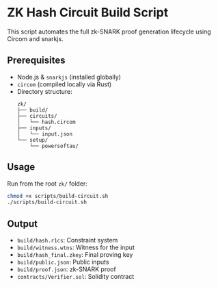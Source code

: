 # ZK Hash Circuit Build Script

This script automates the full zk-SNARK proof generation lifecycle using Circom and snarkjs.

## Prerequisites

- Node.js & `snarkjs` (installed globally)
- `circom` (compiled locally via Rust)
- Directory structure:
  ```
  zk/
  ├── build/
  ├── circuits/
  │   └── hash.circom
  ├── inputs/
  │   └── input.json
  └── setup/
      └── powersoftau/
  ```

## Usage

Run from the root `zk/` folder:

```bash
chmod +x scripts/build-circuit.sh
./scripts/build-circuit.sh
```

## Output

- `build/hash.r1cs`: Constraint system
- `build/witness.wtns`: Witness for the input
- `build/hash_final.zkey`: Final proving key
- `build/public.json`: Public inputs
- `build/proof.json`: zk-SNARK proof
- `contracts/Verifier.sol`: Solidity contract
